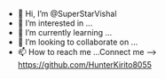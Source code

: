 - 👋 Hi, I’m @SuperStarVishal
- 👀 I’m interested in ...
- 🌱 I’m currently learning ...
- 💞️ I’m looking to collaborate on ...
- 📫 How to reach me ...Connect me --> https://github.com/HunterKirito8055

<!---
SuperStarVishal/SuperStarVishal is a ✨ special ✨ repository because its `README.md` (this file) appears on your GitHub profile.
You can click the Preview link to take a look at your changes.
--->
